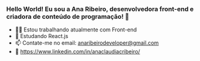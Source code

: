### Hello World! Eu sou a Ana Ribeiro, desenvolvedora front-end e criadora de conteúdo de programação! 👋

- 👩‍💻 Estou trabalhando atualmente com Front-end
- 🌱 Estudando React.js
- 📫 Contate-me no email: anaribeirodeveloper@gmail.com
- 💼 https://www.linkedin.com/in/anaclaudiacribeiro/


